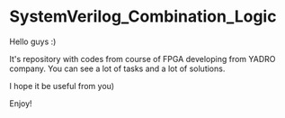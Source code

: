 # SystemVerilog_Combination_Logic


Hello guys :)

It's repository with codes from course of FPGA developing from YADRO company. You can see a lot of tasks and a lot of solutions.

I hope it be useful from you)

Enjoy!
